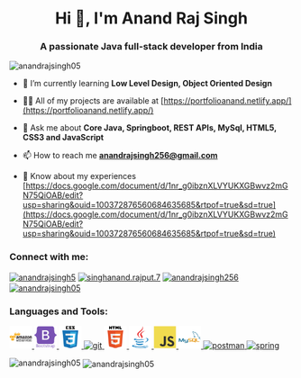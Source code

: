 <h1 align="center">Hi 👋, I'm Anand Raj Singh</h1>
<h3 align="center">A passionate Java full-stack developer from India</h3>

<p align="left"> <img src="https://komarev.com/ghpvc/?username=anandrajsingh05&label=Profile%20views&color=0e75b6&style=flat" alt="anandrajsingh05" /> </p>

- 🌱 I’m currently learning **Low Level Design, Object Oriented Design**

- 👨‍💻 All of my projects are available at [https://portfolioanand.netlify.app/](https://portfolioanand.netlify.app/)

- 💬 Ask me about **Core Java, Springboot, REST APIs, MySql, HTML5, CSS3 and JavaScript**

- 📫 How to reach me **anandrajsingh256@gmail.com**

- 📄 Know about my experiences [https://docs.google.com/document/d/1nr_g0ibznXLVYUKXGBwvz2mGN75QiOAB/edit?usp=sharing&ouid=100372876560684635685&rtpof=true&sd=true](https://docs.google.com/document/d/1nr_g0ibznXLVYUKXGBwvz2mGN75QiOAB/edit?usp=sharing&ouid=100372876560684635685&rtpof=true&sd=true)

<h3 align="left">Connect with me:</h3>
<p align="left">
<a href="https://linkedin.com/in/anandrajsingh5" target="blank"><img align="center" src="https://raw.githubusercontent.com/rahuldkjain/github-profile-readme-generator/master/src/images/icons/Social/linked-in-alt.svg" alt="anandrajsingh5" height="30" width="40" /></a>
<a href="https://fb.com/singhanand.rajput.7" target="blank"><img align="center" src="https://raw.githubusercontent.com/rahuldkjain/github-profile-readme-generator/master/src/images/icons/Social/facebook.svg" alt="singhanand.rajput.7" height="30" width="40" /></a>
<a href="https://www.hackerrank.com/anandrajsingh256" target="blank"><img align="center" src="https://raw.githubusercontent.com/rahuldkjain/github-profile-readme-generator/master/src/images/icons/Social/hackerrank.svg" alt="anandrajsingh256" height="30" width="40" /></a>
<a href="https://www.leetcode.com/anandrajsingh05" target="blank"><img align="center" src="https://raw.githubusercontent.com/rahuldkjain/github-profile-readme-generator/master/src/images/icons/Social/leet-code.svg" alt="anandrajsingh05" height="30" width="40" /></a>
</p>

<h3 align="left">Languages and Tools:</h3>
<p align="left"> <a href="https://aws.amazon.com" target="_blank" rel="noreferrer"> <img src="https://raw.githubusercontent.com/devicons/devicon/master/icons/amazonwebservices/amazonwebservices-original-wordmark.svg" alt="aws" width="40" height="40"/> </a> <a href="https://getbootstrap.com" target="_blank" rel="noreferrer"> <img src="https://raw.githubusercontent.com/devicons/devicon/master/icons/bootstrap/bootstrap-plain-wordmark.svg" alt="bootstrap" width="40" height="40"/> </a> <a href="https://www.w3schools.com/css/" target="_blank" rel="noreferrer"> <img src="https://raw.githubusercontent.com/devicons/devicon/master/icons/css3/css3-original-wordmark.svg" alt="css3" width="40" height="40"/> </a> <a href="https://git-scm.com/" target="_blank" rel="noreferrer"> <img src="https://www.vectorlogo.zone/logos/git-scm/git-scm-icon.svg" alt="git" width="40" height="40"/> </a> <a href="https://www.w3.org/html/" target="_blank" rel="noreferrer"> <img src="https://raw.githubusercontent.com/devicons/devicon/master/icons/html5/html5-original-wordmark.svg" alt="html5" width="40" height="40"/> </a> <a href="https://www.java.com" target="_blank" rel="noreferrer"> <img src="https://raw.githubusercontent.com/devicons/devicon/master/icons/java/java-original.svg" alt="java" width="40" height="40"/> </a> <a href="https://developer.mozilla.org/en-US/docs/Web/JavaScript" target="_blank" rel="noreferrer"> <img src="https://raw.githubusercontent.com/devicons/devicon/master/icons/javascript/javascript-original.svg" alt="javascript" width="40" height="40"/> </a> <a href="https://www.mysql.com/" target="_blank" rel="noreferrer"> <img src="https://raw.githubusercontent.com/devicons/devicon/master/icons/mysql/mysql-original-wordmark.svg" alt="mysql" width="40" height="40"/> </a> <a href="https://postman.com" target="_blank" rel="noreferrer"> <img src="https://www.vectorlogo.zone/logos/getpostman/getpostman-icon.svg" alt="postman" width="40" height="40"/> </a> <a href="https://spring.io/" target="_blank" rel="noreferrer"> <img src="https://www.vectorlogo.zone/logos/springio/springio-icon.svg" alt="spring" width="40" height="40"/> </a> </p>

<p><img align="left" src="https://github-readme-stats.vercel.app/api/top-langs?username=anandrajsingh05&show_icons=true&locale=en&layout=compact" alt="anandrajsingh05" /></p>

<p>&nbsp;<img align="center" src="https://github-readme-stats.vercel.app/api?username=anandrajsingh05&show_icons=true&locale=en" alt="anandrajsingh05" /></p>

<!-- <p><img align="center" src="https://github-readme-streak-stats.herokuapp.com/?user=anandrajsingh05&" alt="anandrajsingh05" /></p> -->

